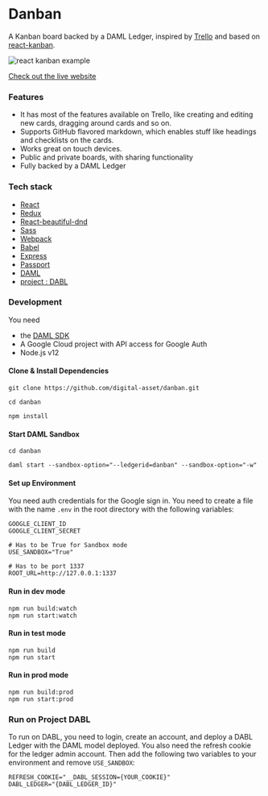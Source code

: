 <!-- Description: A Trello-like application built with React and Redux. Take a look at the live website:  -->

# Danban

A Kanban board backed by a DAML Ledger, inspired by [Trello](https://trello.com/home) and based on [react-kanban](https://github.com/markusenglund/react-kanban).

![react kanban example](https://github.com/digital-asset/danban/blob/master/example.gif?raw=true)

[Check out the live website](https://danban.daml.com)

### Features

* It has most of the features available on Trello, like creating and editing new cards, dragging around cards and so on.
* Supports GitHub flavored markdown, which enables stuff like headings and checklists on the cards.
* Works great on touch devices.
* Public and private boards, with sharing functionality
* Fully backed by a DAML Ledger

### Tech stack

* [React](https://github.com/facebook/react)
* [Redux](https://github.com/reactjs/redux)
* [React-beautiful-dnd](https://github.com/atlassian/react-beautiful-dnd)
* [Sass](https://github.com/sass/sass)
* [Webpack](https://github.com/webpack/webpack)
* [Babel](https://github.com/babel/babel)
* [Express](https://github.com/expressjs/express)
* [Passport](https://github.com/jaredhanson/passport)
* [DAML](https://daml.com)
* [project : DABL](https://projectdabl.com)


### Development

You need

- the [DAML SDK](https://docs.daml.com/getting-started/installation.html)
- A Google Cloud project with API access for Google Auth
- Node.js v12

#### Clone & Install Dependencies

```shell
git clone https://github.com/digital-asset/danban.git

cd danban

npm install
```

#### Start DAML Sandbox

```shell
cd danban

daml start --sandbox-option="--ledgerid=danban" --sandbox-option="-w"
```

#### Set up Environment
You need auth credentials for the Google sign in. You need to create a file with the name `.env` in the root directory with the following variables:

```
GOOGLE_CLIENT_ID
GOOGLE_CLIENT_SECRET

# Has to be True for Sandbox mode
USE_SANDBOX="True"

# Has to be port 1337
ROOT_URL=http://127.0.0.1:1337

```

#### Run in dev mode

```shell
npm run build:watch
npm run start:watch
```

#### Run in test mode

```shell
npm run build
npm run start
```

#### Run in prod mode

```shell
npm run build:prod
npm run start:prod
```

### Run on Project DABL

To run on DABL, you need to login, create an account, and deploy a DABL Ledger with the DAML model deployed. You also need the refresh cookie for the ledger admin account. Then add the following two
variables to your environment and remove `USE_SANDBOX`:

```shell
REFRESH_COOKIE="__DABL_SESSION={YOUR_COOKIE}"
DABL_LEDGER="{DABL_LEDGER_ID}"
```

